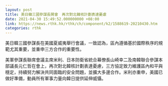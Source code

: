 ```yaml
---
layout: post
title: 美日韓三國參謀長開會　再次對北韓核計劃表達憂慮
date: 2021-04-30 15:49:52.000000000 +08:00
link: https://news.rthk.hk/rthk/ch/component/k2/1588619-20210430.htm
categories: rthk
---
```


美日韓三國參謀長在美國夏威夷舉行會議，一致認為，區內遵循基於國際秩序的規範尤其重要，並重申三方合作的重要性。

美軍參謀長聯席會議主席米利、日本防衛省統合幕僚長山崎幸二及南韓聯合參謀本部議長元仁哲在會上，再次對北韓核計劃表達憂慮，三方協定致力維護區內和平與穩定，持續努力解決共同面臨的安全問題，並擴大多邊合作。米利亦重申，美國已做好準備，動員所有軍事力量向韓日提供延伸威懾。
